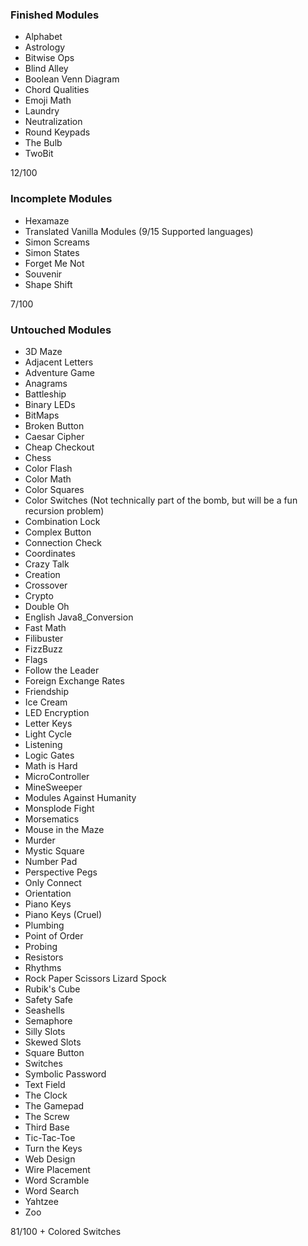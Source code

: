 ### Finished Modules
- Alphabet
- Astrology
- Bitwise Ops
- Blind Alley
- Boolean Venn Diagram
- Chord Qualities
- Emoji Math
- Laundry
- Neutralization
- Round Keypads
- The Bulb
- TwoBit

12/100

### Incomplete Modules
- Hexamaze
- Translated Vanilla Modules (9/15 Supported languages)
- Simon Screams
- Simon States
- Forget Me Not
- Souvenir
- Shape Shift

7/100

### Untouched Modules
- 3D Maze
- Adjacent Letters
- Adventure Game
- Anagrams
- Battleship
- Binary LEDs
- BitMaps
- Broken Button
- Caesar Cipher
- Cheap Checkout
- Chess
- Color Flash
- Color Math
- Color Squares
- Color Switches (Not technically part of the bomb, but will be a fun recursion problem)
- Combination Lock
- Complex Button
- Connection Check
- Coordinates
- Crazy Talk
- Creation
- Crossover
- Crypto
- Double Oh
- English Java8_Conversion
- Fast Math
- Filibuster
- FizzBuzz
- Flags
- Follow the Leader
- Foreign Exchange Rates
- Friendship
- Ice Cream
- LED Encryption
- Letter Keys
- Light Cycle
- Listening
- Logic Gates
- Math is Hard
- MicroController
- MineSweeper
- Modules Against Humanity
- Monsplode Fight
- Morsematics
- Mouse in the Maze
- Murder
- Mystic Square
- Number Pad
- Perspective Pegs
- Only Connect
- Orientation
- Piano Keys
- Piano Keys (Cruel)
- Plumbing
- Point of Order
- Probing
- Resistors
- Rhythms
- Rock Paper Scissors Lizard Spock
- Rubik's Cube
- Safety Safe
- Seashells
- Semaphore
- Silly Slots
- Skewed Slots
- Square Button
- Switches
- Symbolic Password
- Text Field
- The Clock
- The Gamepad
- The Screw
- Third Base
- Tic-Tac-Toe
- Turn the Keys
- Web Design
- Wire Placement
- Word Scramble
- Word Search
- Yahtzee
- Zoo

81/100 + Colored Switches